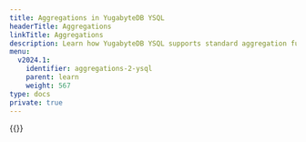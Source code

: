 ```yaml
---
title: Aggregations in YugabyteDB YSQL
headerTitle: Aggregations
linkTitle: Aggregations
description: Learn how YugabyteDB YSQL supports standard aggregation functions.
menu:
  v2024.1:
    identifier: aggregations-2-ysql
    parent: learn
    weight: 567
type: docs
private: true
---
```



<!-- Page DISABLED for lack of content -->

{{<api-tabs>}}
